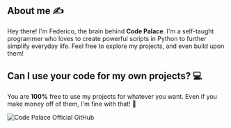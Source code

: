 ## About me :writing_hand:

Hey there! I'm Federico, the brain behind **Code Palace**. I'm a self-taught programmer who loves to create powerful scripts in Python to further simplify everyday life. Feel free to explore my projects, and even build upon them!

## Can I use your code for my own projects? :computer:

You are **100%** free to use my projects for whatever you want. Even if you make money off of them, I'm fine with that! 💸

![Code Palace Official GitHub](https://img.shields.io/badge/Code%20Palace-Official-success)
